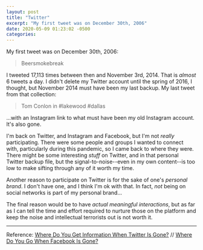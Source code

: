 ```yaml
---
layout: post
title: "Twitter"
excerpt: "My first tweet was on December 30th, 2006"
date: 2020-05-09 01:23:02 -0500
categories: 
---
```


My first tweet was on December 30th, 2006:

> Beersmokebreak

I tweeted 17,113 times between then and November 3rd, 2014. That is _almost_ 6 tweets a day. I didn't delete my Twitter account until the spring of 2016, I thought, but November 2014 must have been my last backup. My last tweet from that collection:

> Tom Conlon in #lakewood #dallas

...with an Instagram link to what must have been my old Instagram account. It's also gone.

I'm back on Twitter, and Instagram and Facebook, but I'm not _really_ participating. There were some people and groups I wanted to connect with, particularly during this pandemic, so I came back to where they were. There might be some interesting _stuff_ on Twitter, and in that personal Twitter backup file, but the signal-to-noise--even in my own content--is too low to make sifting through any of it worth my time.

Another reason to participate on Twitter is for the sake of one's _personal brand_. I don't have one, and I think I'm ok with that. In fact, _not_ being on social networks is part of my personal brand...

The final reason would be to have _actual meaningful interactions_, but as far as I can tell the time and effort required to nurture those on the platform and keep the noise and intellectual terrorists out is not worth it.

---

Reference: [Where Do You Get Information When Twitter Is Gone?]({{site.url}}/2018/04/15/where-do-you-get-information-when-twitter-is-gone/) // [Where Do You Go When Facebook Is Gone?]({{site.url}}/2018/04/06/where-do-you-go-when-facebook-is-gone/)
